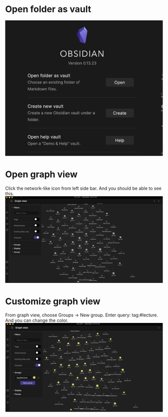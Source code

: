 # Open folder as vault

![p1](./20220225133655.png)

# Open graph view

Click the network-like icon from left side bar. And you should be able to see this.
![p2](./20220225133933.png)

# Customize graph view

From graph view, choose Groups -> New group. Enter query: tag:#lecture. And you can change the color.
![p3](./20220225134136.png)

